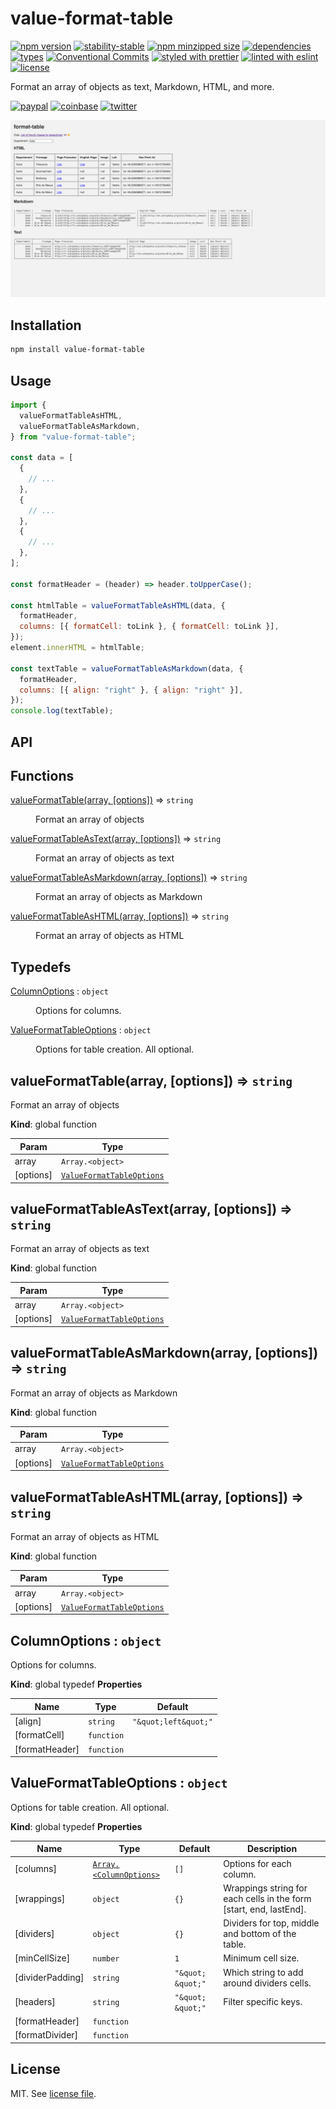 # value-format-table

[![npm version](https://img.shields.io/npm/v/value-format-table)](https://www.npmjs.com/package/value-format-table)
[![stability-stable](https://img.shields.io/badge/stability-stable-green.svg)](https://www.npmjs.com/package/value-format-table)
[![npm minzipped size](https://img.shields.io/bundlephobia/minzip/value-format-table)](https://bundlephobia.com/package/value-format-table)
[![dependencies](https://img.shields.io/librariesio/release/npm/value-format-table)](https://github.com/dmnsgn/value-format-table/blob/main/package.json)
[![types](https://img.shields.io/npm/types/value-format-table)](https://github.com/microsoft/TypeScript)
[![Conventional Commits](https://img.shields.io/badge/Conventional%20Commits-1.0.0-fa6673.svg)](https://conventionalcommits.org)
[![styled with prettier](https://img.shields.io/badge/styled_with-Prettier-f8bc45.svg?logo=prettier)](https://github.com/prettier/prettier)
[![linted with eslint](https://img.shields.io/badge/linted_with-ES_Lint-4B32C3.svg?logo=eslint)](https://github.com/eslint/eslint)
[![license](https://img.shields.io/github/license/dmnsgn/value-format-table)](https://github.com/dmnsgn/value-format-table/blob/main/LICENSE.md)

Format an array of objects as text, Markdown, HTML, and more.

[![paypal](https://img.shields.io/badge/donate-paypal-informational?logo=paypal)](https://paypal.me/dmnsgn)
[![coinbase](https://img.shields.io/badge/donate-coinbase-informational?logo=coinbase)](https://commerce.coinbase.com/checkout/56cbdf28-e323-48d8-9c98-7019e72c97f3)
[![twitter](https://img.shields.io/twitter/follow/dmnsgn?style=social)](https://twitter.com/dmnsgn)

![](https://raw.githubusercontent.com/dmnsgn/value-format-table/main/screenshot.png)

## Installation

```bash
npm install value-format-table
```

## Usage

```js
import {
  valueFormatTableAsHTML,
  valueFormatTableAsMarkdown,
} from "value-format-table";

const data = [
  {
    // ...
  },
  {
    // ...
  },
  {
    // ...
  },
];

const formatHeader = (header) => header.toUpperCase();

const htmlTable = valueFormatTableAsHTML(data, {
  formatHeader,
  columns: [{ formatCell: toLink }, { formatCell: toLink }],
});
element.innerHTML = htmlTable;

const textTable = valueFormatTableAsMarkdown(data, {
  formatHeader,
  columns: [{ align: "right" }, { align: "right" }],
});
console.log(textTable);
```

## API

<!-- api-start -->

## Functions

<dl>
<dt><a href="#valueFormatTable">valueFormatTable(array, [options])</a> ⇒ <code>string</code></dt>
<dd><p>Format an array of objects</p>
</dd>
<dt><a href="#valueFormatTableAsText">valueFormatTableAsText(array, [options])</a> ⇒ <code>string</code></dt>
<dd><p>Format an array of objects as text</p>
</dd>
<dt><a href="#valueFormatTableAsMarkdown">valueFormatTableAsMarkdown(array, [options])</a> ⇒ <code>string</code></dt>
<dd><p>Format an array of objects as Markdown</p>
</dd>
<dt><a href="#valueFormatTableAsHTML">valueFormatTableAsHTML(array, [options])</a> ⇒ <code>string</code></dt>
<dd><p>Format an array of objects as HTML</p>
</dd>
</dl>

## Typedefs

<dl>
<dt><a href="#ColumnOptions">ColumnOptions</a> : <code>object</code></dt>
<dd><p>Options for columns.</p>
</dd>
<dt><a href="#ValueFormatTableOptions">ValueFormatTableOptions</a> : <code>object</code></dt>
<dd><p>Options for table creation. All optional.</p>
</dd>
</dl>

<a name="valueFormatTable"></a>

## valueFormatTable(array, [options]) ⇒ <code>string</code>

Format an array of objects

**Kind**: global function

| Param     | Type                                                             |
| --------- | ---------------------------------------------------------------- |
| array     | <code>Array.&lt;object&gt;</code>                                |
| [options] | [<code>ValueFormatTableOptions</code>](#ValueFormatTableOptions) |

<a name="valueFormatTableAsText"></a>

## valueFormatTableAsText(array, [options]) ⇒ <code>string</code>

Format an array of objects as text

**Kind**: global function

| Param     | Type                                                             |
| --------- | ---------------------------------------------------------------- |
| array     | <code>Array.&lt;object&gt;</code>                                |
| [options] | [<code>ValueFormatTableOptions</code>](#ValueFormatTableOptions) |

<a name="valueFormatTableAsMarkdown"></a>

## valueFormatTableAsMarkdown(array, [options]) ⇒ <code>string</code>

Format an array of objects as Markdown

**Kind**: global function

| Param     | Type                                                             |
| --------- | ---------------------------------------------------------------- |
| array     | <code>Array.&lt;object&gt;</code>                                |
| [options] | [<code>ValueFormatTableOptions</code>](#ValueFormatTableOptions) |

<a name="valueFormatTableAsHTML"></a>

## valueFormatTableAsHTML(array, [options]) ⇒ <code>string</code>

Format an array of objects as HTML

**Kind**: global function

| Param     | Type                                                             |
| --------- | ---------------------------------------------------------------- |
| array     | <code>Array.&lt;object&gt;</code>                                |
| [options] | [<code>ValueFormatTableOptions</code>](#ValueFormatTableOptions) |

<a name="ColumnOptions"></a>

## ColumnOptions : <code>object</code>

Options for columns.

**Kind**: global typedef
**Properties**

| Name           | Type                  | Default                                     |
| -------------- | --------------------- | ------------------------------------------- |
| [align]        | <code>string</code>   | <code>&quot;\&quot;left\&quot;&quot;</code> |
| [formatCell]   | <code>function</code> |                                             |
| [formatHeader] | <code>function</code> |                                             |

<a name="ValueFormatTableOptions"></a>

## ValueFormatTableOptions : <code>object</code>

Options for table creation. All optional.

**Kind**: global typedef
**Properties**

| Name             | Type                                                       | Default                                  | Description                                                        |
| ---------------- | ---------------------------------------------------------- | ---------------------------------------- | ------------------------------------------------------------------ |
| [columns]        | [<code>Array.&lt;ColumnOptions&gt;</code>](#ColumnOptions) | <code>[]</code>                          | Options for each column.                                           |
| [wrappings]      | <code>object</code>                                        | <code>{}</code>                          | Wrappings string for each cells in the form [start, end, lastEnd]. |
| [dividers]       | <code>object</code>                                        | <code>{}</code>                          | Dividers for top, middle and bottom of the table.                  |
| [minCellSize]    | <code>number</code>                                        | <code>1</code>                           | Minimum cell size.                                                 |
| [dividerPadding] | <code>string</code>                                        | <code>&quot;\&quot; \&quot;&quot;</code> | Which string to add around dividers cells.                         |
| [headers]        | <code>string</code>                                        | <code>&quot;\&quot; \&quot;&quot;</code> | Filter specific keys.                                              |
| [formatHeader]   | <code>function</code>                                      |                                          |                                                                    |
| [formatDivider]  | <code>function</code>                                      |                                          |                                                                    |

<!-- api-end -->

## License

MIT. See [license file](https://github.com/dmnsgn/value-format-table/blob/main/LICENSE.md).
